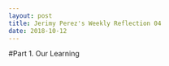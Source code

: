 ```yaml
---
layout: post
title: Jerimy Perez's Weekly Reflection 04
date: 2018-10-12
---
```


#Part 1. Our Learning
